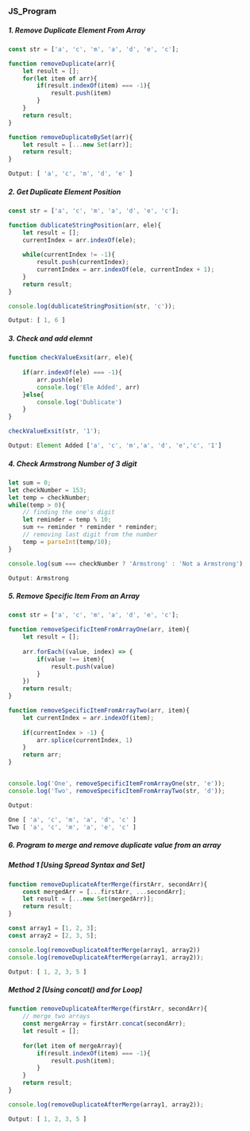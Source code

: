 ### JS_Program

##### 1. Remove Duplicate Element From Array

```javascript
const str = ['a', 'c', 'm', 'a', 'd', 'e', 'c'];

function removeDuplicate(arr){
    let result = [];
    for(let item of arr){
        if(result.indexOf(item) === -1){
            result.push(item)
        }
    }
    return result;
}

function removeDuplicateBySet(arr){
    let result = [...new Set(arr)];
    return result;
}

Output: [ 'a', 'c', 'm', 'd', 'e' ]
```

##### 2. Get Duplicate Element Position

```javascript
const str = ['a', 'c', 'm', 'a', 'd', 'e', 'c'];

function dublicateStringPosition(arr, ele){
    let result = [];
    currentIndex = arr.indexOf(ele);
    
    while(currentIndex != -1){
        result.push(currentIndex);
        currentIndex = arr.indexOf(ele, currentIndex + 1);
    }
    return result;
}

console.log(dublicateStringPosition(str, 'c'));

Output: [ 1, 6 ]
```


##### 3. Check and add elemnt

```javascript
function checkValueExsit(arr, ele){
    
    if(arr.indexOf(ele) === -1){
        arr.push(ele)
        console.log('Ele Added', arr)
    }else{
        console.log('Dublicate')
    }
}

checkValueExsit(str, '1');

Output: Element Added ['a', 'c', 'm','a', 'd', 'e','c', '1']
```


##### 4. Check Armstrong Number of 3 digit

```javascript
let sum = 0;
let checkNumber = 153;
let temp = checkNumber;
while(temp > 0){
    // finding the one's digit
    let reminder = temp % 10;
    sum += reminder * reminder * reminder;
    // removing last digit from the number
    temp = parseInt(temp/10);
}

console.log(sum === checkNumber ? 'Armstrong' : 'Not a Armstrong')

Output: Armstrong
```

##### 5. Remove Specific Item From an Array

```javascript
const str = ['a', 'c', 'm', 'a', 'd', 'e', 'c'];

function removeSpecificItemFromArrayOne(arr, item){
    let result = [];
    
    arr.forEach((value, index) => {
        if(value !== item){
            result.push(value)
        }
    })
    return result;
}

function removeSpecificItemFromArrayTwo(arr, item){
    let currentIndex = arr.indexOf(item);
    
    if(currentIndex > -1) {
        arr.splice(currentIndex, 1)
    }
    return arr;
}


console.log('One', removeSpecificItemFromArrayOne(str, 'e'));
console.log('Two', removeSpecificItemFromArrayTwo(str, 'd'));

Output:

One [ 'a', 'c', 'm', 'a', 'd', 'c' ]
Two [ 'a', 'c', 'm', 'a', 'e', 'c' ]
```

##### 6. Program to merge and remove duplicate value from an array

##### Method 1 [Using Spread Syntax and Set]
```javascript
function removeDuplicateAfterMerge(firstArr, secondArr){
    const mergedArr = [...firstArr, ...secondArr];
    let result = [...new Set(mergedArr)];
    return result;
}

const array1 = [1, 2, 3];
const array2 = [2, 3, 5];

console.log(removeDuplicateAfterMerge(array1, array2))
console.log(removeDuplicateAfterMerge(array1, array2));

Output: [ 1, 2, 3, 5 ]

```

##### Method 2 [Using concat() and for Loop]
```javascript
function removeDuplicateAfterMerge(firstArr, secondArr){
    // merge two arrays
    const mergeArray = firstArr.concat(secondArr);
    let result = [];
    
    for(let item of mergeArray){
        if(result.indexOf(item) === -1){
            result.push(item);
        }
    }
    return result;
}

console.log(removeDuplicateAfterMerge(array1, array2));

Output: [ 1, 2, 3, 5 ]

```
